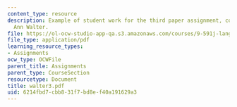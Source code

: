 ```yaml
---
content_type: resource
description: Example of student work for the third paper assignment, courtesy of Mary
  Ann Walter.
file: https://ol-ocw-studio-app-qa.s3.amazonaws.com/courses/9-591j-language-processing-fall-2004/6214fbd7cbb831f7bd8ef40a191629a3_walter3.pdf
file_type: application/pdf
learning_resource_types:
- Assignments
ocw_type: OCWFile
parent_title: Assignments
parent_type: CourseSection
resourcetype: Document
title: walter3.pdf
uid: 6214fbd7-cbb8-31f7-bd8e-f40a191629a3
---
```

